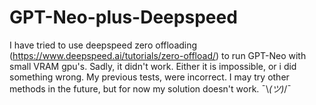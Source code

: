 # GPT-Neo-plus-Deepspeed

I have tried to use deepspeed zero offloading (https://www.deepspeed.ai/tutorials/zero-offload/) to run GPT-Neo with small VRAM gpu's. Sadly, it didn't work. Either it is impossible, or i did something wrong. My previous tests, were incorrect. I may try other methods in the future, but for now my solution doesn't work. ¯\\_(ツ)_/¯
